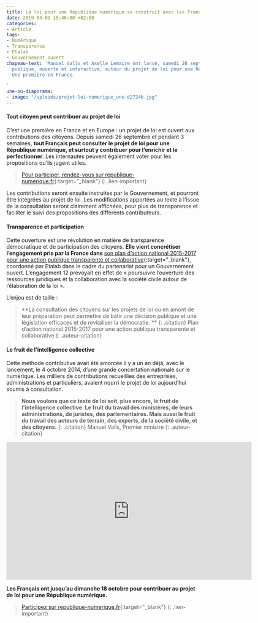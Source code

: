 ```yaml
---
title: La loi pour une République numérique se construit avec les Français
date: 2019-04-01 15:46:00 +02:00
categories:
- Article
tags:
- Numérique
- Transparence
- Etalab
- Gouvernement ouvert
chapeau-text: 'Manuel Valls et Axelle Lemaire ont lancé, samedi 26 septembre, la consultation
  publique, ouverte et interactive, autour du projet de loi pour une République numérique.
  Une première en France.

'
une-ou-diaporama:
- image: "/uploads/projet-loi-numerique_une-d2724b.jpg"
---
```


#### Tout citoyen peut contribuer au projet de loi

C’est une première en France et en Europe : un projet de loi est ouvert aux contributions des citoyens. Depuis samedi 26 septembre et pendant 3 semaines, **tout Français peut consulter le projet de loi pour une République numérique, et surtout y contribuer pour l’enrichir et le perfectionner**. Les internautes peuvent également voter pour les propositions qu’ils jugent utiles.
> [Pour participer, rendez-vous sur republique-numerique.fr](https://www.republique-numerique.fr/){:target="_blank"}
{: .lien-important}

Les contributions seront ensuite instruites par le Gouvernement, et pourront être intégrées au projet de loi. Les modifications apportées au texte à l’issue de la consultation seront clairement affichées, pour plus de transparence et faciliter le suivi des propositions des différents contributeurs.

#### Transparence et participation

Cette ouverture est une révolution en matière de transparence démocratique et de participation des citoyens. **Elle vient concrétiser l’engagement pris par la France dans** [son plan d’action national 2015-2017 pour une action publique transparente et collaborative](http://www.modernisation.gouv.fr/laction-publique-se-transforme/en-ouvrant-les-donnees-publiques/gouvernement-ouvert-la-france-publie-son-plan-daction-national-ogp){:target="_blank"}, coordonné par Etalab dans le cadre du partenariat pour un Gouvernement ouvert. L’engagement 12 prévoyait en effet de « poursuivre l’ouverture des ressources juridiques et la collaboration avec la société civile autour de l’élaboration de la loi ».

L’enjeu est de taille :

> **La consultation des citoyens sur les projets de loi ou en amont de leur préparation peut permettre de bâtir une décision publique et une législation efficaces et de revitaliser la démocratie. **
{: .citation}
> Plan d’action national 2015-2017 pour une action publique transparente et collaborative
{: .auteur-citation}

#### Le fruit de l’intelligence collective

Cette méthode contributive avait été amorcée il y a un an déjà, avec le lancement, le 4 octobre 2014, d’une grande concertation nationale sur le numérique. Les milliers de contributions recueillies des entreprises, administrations et particuliers, avaient nourri le projet de loi aujourd’hui soumis à consultation.

> **Nous voulons que ce texte de loi soit, plus encore, le fruit de l’intelligence collective. Le fruit du travail des ministères, de leurs administrations, de juristes, des parlementaires. Mais aussi le fruit du travail des acteurs de terrain, des experts, de la société civile, et des citoyens.**
{: .citation}
> Manuel Valls, Premier ministre
{: .auteur-citation}

<iframe width="640" height="360" src="https://www.youtube.com/embed/8Kl03RedNwg" frameborder="0" allow="accelerometer; autoplay; encrypted-media; gyroscope; picture-in-picture" allowfullscreen></iframe>

**Les Français ont jusqu’au dimanche 18 octobre pour contribuer au projet de loi pour une République numérique.**

> [Participez sur republique-numerique.fr](https://www.republique-numerique.fr/){:target="_blank"}
{: .lien-important}
